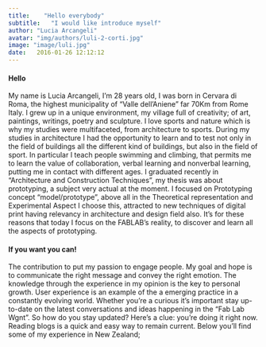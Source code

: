 ```yaml
---
title:    "Hello everybody"
subtitle:   "I would like introduce myself"
author: "Lucia Arcangeli"
avatar: "img/authors/luli-2-corti.jpg"
image: "image/luli.jpg"
date:   2016-01-26 12:12:12
---
```


#### Hello

My name is Lucia Arcangeli, I’m 28 years old, I was born in Cervara di Roma, the highest  municipality of  “Valle dell’Aniene” far 70Km from Rome Italy.
I grew up in a unique  environment, my village full of creativity; of art, paintings, writings, poetry and sculpture.
I  love sports  and nature which is why my studies were multifaceted, from architecture to sports.
During my studies in architecture I had the opportunity to learn and to test not only in the field of buildings all the different kind of buildings, but also in the field of sport. In particular I teach people swimming and climbing, that permits me to learn the value of collaboration, verbal learning and nonverbal learning,  putting me in contact with different ages.
I graduated recently in “Architecture and Construction Techniques”, my thesis was about prototyping, a subject very actual at the moment. 
I focused on Prototyping concept “model/prototype”, above all in the Theoretical representation and Experimental Aspect 
I choose this, attracted to new techniques of digital print having relevancy in architecture and design field also.
It’s  for these reasons that today I focus on the FABLAB’s  reality, to discover and learn all the aspects of prototyping.

#### If you want you can!

The contribution to put my passion to engage people.
My goal and hope is to communicate the right message and convey the right emotion.
The knowledge through the experience in my opinion  is the key to personal growth.
User experience is an example of the a emerging practice in a constantly evolving world. 
Whether you’re a curious it’s important stay up-to-date on the latest conversations and ideas happening in the “Fab Lab Wgnt”. 
So how do you stay updated? Here’s a clue: you’re doing it right now. Reading blogs is a quick and easy way to remain current. Below you’ll find some of my experience in New Zealand;